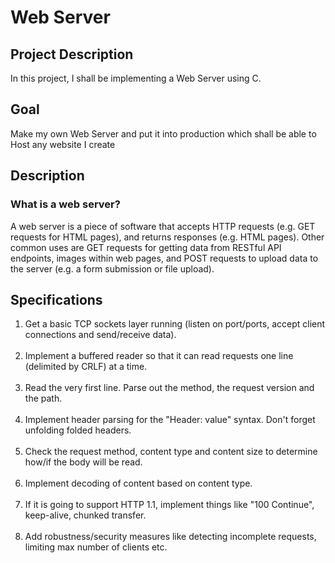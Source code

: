 # Web Server

## Project Description

In this project, I shall be implementing a Web Server using C. 

## Goal

Make my own Web Server and put it into production which shall be able to Host any website I create

## Description

### What is a web server?

A web server is a piece of software that accepts HTTP requests (e.g. GET requests for HTML pages), and returns responses (e.g. HTML pages). Other common uses are GET requests for getting data from RESTful API endpoints, images within web pages, and POST requests to upload data to the server (e.g. a form submission or file upload).

## Specifications

1. Get a basic TCP sockets layer running (listen on port/ports, accept client connections and send/receive data). <br/> <br/>
2. Implement a buffered reader so that it can read requests one line (delimited by CRLF) at a time. <br/><br/>
3. Read the very first line. Parse out the method, the request version and the path. <br/><br/>
4. Implement header parsing for the "Header: value" syntax. Don't forget unfolding folded headers. <br/><br/>
5. Check the request method, content type and content size to determine how/if the body will be read. <br/><br/>
6. Implement decoding of content based on content type. <br/><br/>
7. If it is going to support HTTP 1.1, implement things like "100 Continue", keep-alive, chunked transfer. <br/><br/>
8. Add robustness/security measures like detecting incomplete requests, limiting max number of clients etc. <br/><br/>
